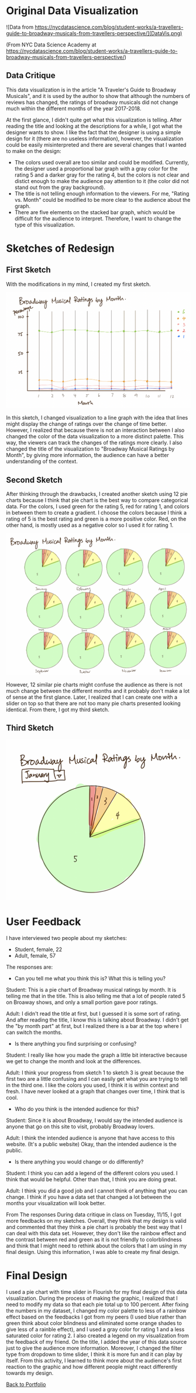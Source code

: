 
# Original Data Visualization

![Data from https://nycdatascience.com/blog/student-works/a-travellers-guide-to-broadway-musicals-from-travellers-perspective/](DataVis.png)

(From NYC Data Science Academy at https://nycdatascience.com/blog/student-works/a-travellers-guide-to-broadway-musicals-from-travellers-perspective/)

## Data Critique

This data visualization is in the article "A Traveler's Guide to Broadway Musicals", and it is used by the author to show that although the numbers of reviews has changed, the ratings of broadway musicals did not change much within the different months of the year 2017-2018. 

At the first glance, I didn't quite get what this visualization is telling. After reading the title and looking at the descriptions for a while, I got what the designer wants to show. I like the fact that the designer is using a simple design for it (there are no useless information), however, the visualization could be easily misinterpreted and there are several changes that I wanted to make on the design:

- The colors used overall are too similar and could be modified. Currently, the designer used a proportional bar graph with a gray color for the rating 5 and a darker gray for the rating 4, but the colors is not clear and distict enough to make the audience pay attention to it (the color did not stand out from the gray background). 
- The title is not telling enough information to the viewers. For me, "Rating vs. Month" could be modified to be more clear to the audience about the graph. 
- There are five elements on the stacked bar graph, which would be difficult for the audience to interpret. Therefore, I want to change the type of this visualization. 


# Sketches of Redesign

## First Sketch

With the modifications in my mind, I created my first sketch. 

![Sketch 1](Sketch1.png)

In this sketch, I changed visualization to a line graph with the idea that lines might display the change of ratings over the change of time better. However, I realized that because there is not an interaction between I also changed the color of the data visualization to a more distinct palette. This way, the viewers can track the changes of the ratings more clearly. I also changed the title of the visualization to "Broadway Musical Ratings by Month", by giving more information, the audience can have a better understanding of the context. 

## Second Sketch 

After thinking through the drawbacks, I created another sketch using 12 pie charts because I think that pie chart is the best way to compare categorical data. For the colors, I used green for the rating 5, red for rating 1, and colors in between them to create a gradient. I choose the colors because I think a rating of 5 is the best rating and green is a more positive color. Red, on the other hand, is mostly used as a negative color so I used it for rating 1. 

![Sketch 2](Sketch2.png)

However, 12 similar pie charts might confuse the audience as there is not much change between the different months and it probably don't make a lot of sense at the first glance. Later, I realized that I can create one with a slider on top so that there are not too many pie charts presented looking identical. From there, I got my third sketch. 

## Third Sketch

![Sketch 3](Sketch3.png)

# User Feedback

I have interviewed two people about my sketches:

- Student, female, 22
- Adult, female, 57

The responses are:

- Can you tell me what you think this is? What this is telling you?

Student: This is a pie chart of Broadway musical ratings by month. It is telling me that in the title. This is also telling me that a lot of people rated 5 on Broaway shows, and only a small portion gave poor ratings. 

Adult: I didn't read the title at first, but I guessed it is some sort of rating. And after reading the title, I know this is talking about Broadway. I didn't get the "by month part" at first, but I realized there is a bar at the top where I can switch the months. 

- Is there anything you find surprising or confusing?

Student: I really like how you made the graph a little bit interactive because we get to change the month and look at the differences. 

Adult: I think your progress from sketch 1 to sketch 3 is great because the first two are a little confusing and I can easily get what you are trying to tell in the third one. I like the colors you used, I think it is within context and fresh. I have never looked at a graph that changes over time, I think that is cool. 

- Who do you think is the intended audience for this?

Student: Since it is about Broadway, I would say the intended audience is anyone that go on this site to visit, probably Broadway lovers. 

Adult: I think the intended audience is anyone that have access to this website. (It's a public website) Okay, than the intended audience is the public. 

- Is there anything you would change or do differently?

Student: I think you can add a legend of the different colors you used. I think that would be helpful. Other than that, I think you are doing great. 

Adult: I think you did a good job and I cannot think of anything that you can change. I think if you have a data set that changed a lot between the months your visualization will look better. 

From The responses During data critique in class on Tuesday, 11/15, I got more feedbacks on my sketches. Overall, they think that my design is valid and commented that they think a pie chart is probably the best way that I can deal with this data set. However, they don't like the rainbow effect and the contrast between red and green as it is not friendly to colorblindness and think that I might need to rethink about the colors that I am using in my final design. Using this information, I was able to create my final design. 

# Final Design

<div class="flourish-embed flourish-chart" data-src="visualisation/11849592"><script src="https://public.flourish.studio/resources/embed.js"></script></div>

I used a pie chart with time slider in Flourish for my final design of this data visualization. During the process of making the graphic, I realized that I need to modify my data so that each pie total up to 100 percent. After fixing the numbers in my dataset, I changed my color palette to less of a rainbow effect based on the feedbacks I got from my peers (I used blue rather than green think about color blindness and eliminated some orange shades to give less of a rainble effect), and I used a gray color for rating 1 and a less saturated color for rating 2. I also created a legend on my visualization from the feedback of my friend. On the title, I added the year of this data source just to give the audience more information. Moreover, I changed the filter type from dropdown to time slider, I think it is more fun and it can play by itself. From this activity, I learned to think more about the audience's first reaction to the graphic and how different people might react differently towards my design. 

[Back to Portfolio](https://ziqi0921.github.io/zhou-portfolio/)


